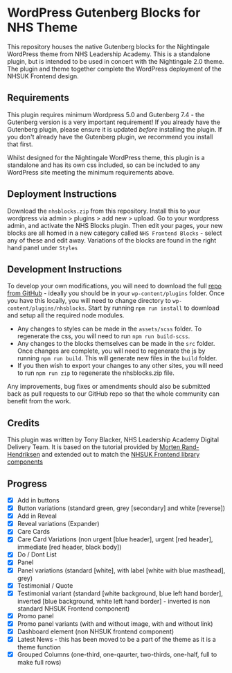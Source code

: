 # WordPress Gutenberg Blocks for NHS Theme

This repository houses the native Gutenberg blocks for the Nightingale WordPress theme from NHS Leadership Academy. 
This is a standalone plugin, but is intended to be used in concert with the Nightingale 2.0 theme. The plugin and theme together complete the WordPress deployment of the NHSUK Frontend design.

## Requirements
This plugin requires minimum Wordpress 5.0 and Gutenberg 7.4 - the Gutenberg version is a very important requirement!
 If you already have the Gutenberg plugin, please ensure it is updated _before_ installing the plugin. If you don't 
 already have the Gutenberg plugin, we recommend you install that first.
 
 Whilst designed for the Nightingale WordPress theme, this plugin is a standalone and has its own css included, so 
 can be included to any WordPress site meeting the minimum requirements above.

## Deployment Instructions
Download the `nhsblocks.zip` from this repository. Install this to your wordpress via admin > plugins > add new > upload. Go to your wordpress admin, 
and activate the NHS Blocks plugin. Then edit your pages, your new blocks are all homed in a new category called `NHS
 Frontend Blocks` - select any of these and edit away. Variations of the blocks are found in the right hand panel 
 under `Styles` 
 
## Development Instructions
To develop your own modifications, you will need to download the full [repo from GitHub](https://github.com/NHSLeadership/nhsblocks) - ideally you should be in your `wp-content/plugins` folder.
Once you have this locally, you will need to change directory to `wp-content/plugins/nhsblocks`. Start by running `npm run install` to download and setup all the required node modules.
 - Any changes to styles can be made in the `assets/scss` folder. To regenerate the css, you will need to run `npm run build-scss`.
 - Any changes to the blocks themselves can be made in the `src` folder. Once changes are complete, you will need to regenerate the js by running `npm run build`. This will generate new files in the `build` folder.
 - If you then wish to export your changes to any other sites, you will need to run `npm run zip` to regenerate the nhsblocks.zip file.
 
Any improvements, bug fixes or amendments should also be submitted back as pull requests to our GitHub repo so that the whole community can benefit from the work.

## Credits
This plugin was written by Tony Blacker, NHS Leadership Academy Digital Delivery Team. It is based on the tutorial 
provided by [Morten Rand-Hendriksen](https://mor10.com/) and extended out to match the [NHSUK Frontend library 
components](https://nhsuk.github.io/nhsuk-frontend/components) 

## Progress
 - [x] Add in buttons
 - [x] Button variations (standard green, grey [secondary] and white [reverse])
 - [x] Add in Reveal
 - [x] Reveal variations (Expander)
 - [x] Care Cards
 - [x] Care Card Variations (non urgent [blue header], urgent [red header], immediate [red header, black body])
 - [x] Do / Dont List
 - [x] Panel
 - [x] Panel variations (standard [white], with label [white with blue masthead], grey)
 - [x] Testimonial / Quote
 - [x] Testimonial variant (standard [white background, blue left hand border], inverted [blue background, white left
  hand border] - inverted is non standard NHSUK Frontend component)
 - [x] Promo panel
 - [x] Promo panel variants (with and without image, with and without link)
 - [x] Dashboard element (non NHSUK frontend component)
 - [x] Latest News - this has been moved to be a part of the theme as it is a theme function
 - [x] Grouped Columns (one-third, one-qaurter, two-thirds, one-half, full to make full rows)
